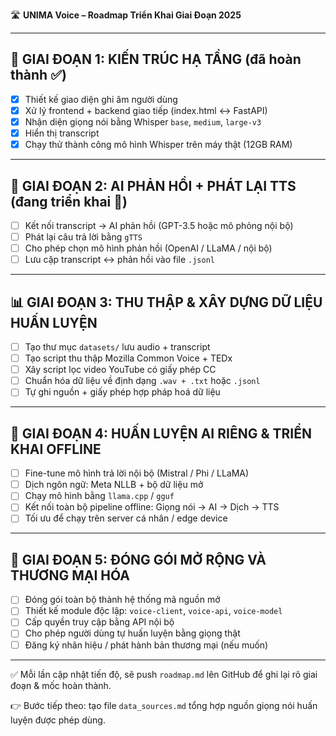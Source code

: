 🛣️ **UNIMA Voice – Roadmap Triển Khai Giai Đoạn 2025**

---

## 🧱 GIAI ĐOẠN 1: KIẾN TRÚC HẠ TẦNG (đã hoàn thành ✅)

* [x] Thiết kế giao diện ghi âm người dùng
* [x] Xử lý frontend + backend giao tiếp (index.html ↔ FastAPI)
* [x] Nhận diện giọng nói bằng Whisper `base`, `medium`, `large-v3`
* [x] Hiển thị transcript
* [x] Chạy thử thành công mô hình Whisper trên máy thật (12GB RAM)

---

## 🤖 GIAI ĐOẠN 2: AI PHẢN HỒI + PHÁT LẠI TTS (đang triển khai 🔄)

* [ ] Kết nối transcript → AI phản hồi (GPT-3.5 hoặc mô phỏng nội bộ)
* [ ] Phát lại câu trả lời bằng `gTTS`
* [ ] Cho phép chọn mô hình phản hồi (OpenAI / LLaMA / nội bộ)
* [ ] Lưu cặp transcript ↔ phản hồi vào file `.jsonl`

---

## 📊 GIAI ĐOẠN 3: THU THẬP & XÂY DỰNG DỮ LIỆU HUẤN LUYỆN

* [ ] Tạo thư mục `datasets/` lưu audio + transcript
* [ ] Tạo script thu thập Mozilla Common Voice + TEDx
* [ ] Xây script lọc video YouTube có giấy phép CC
* [ ] Chuẩn hóa dữ liệu về định dạng `.wav + .txt` hoặc `.jsonl`
* [ ] Tự ghi nguồn + giấy phép hợp pháp hoá dữ liệu

---

## 🧠 GIAI ĐOẠN 4: HUẤN LUYỆN AI RIÊNG & TRIỂN KHAI OFFLINE

* [ ] Fine-tune mô hình trả lời nội bộ (Mistral / Phi / LLaMA)
* [ ] Dịch ngôn ngữ: Meta NLLB + bộ dữ liệu mở
* [ ] Chạy mô hình bằng `llama.cpp` / `gguf`
* [ ] Kết nối toàn bộ pipeline offline: Giọng nói → AI → Dịch → TTS
* [ ] Tối ưu để chạy trên server cá nhân / edge device

---

## 🔐 GIAI ĐOẠN 5: ĐÓNG GÓI MỞ RỘNG VÀ THƯƠNG MẠI HÓA

* [ ] Đóng gói toàn bộ thành hệ thống mã nguồn mở
* [ ] Thiết kế module độc lập: `voice-client`, `voice-api`, `voice-model`
* [ ] Cấp quyền truy cập bằng API nội bộ
* [ ] Cho phép người dùng tự huấn luyện bằng giọng thật
* [ ] Đăng ký nhãn hiệu / phát hành bản thương mại (nếu muốn)

---

✅ Mỗi lần cập nhật tiến độ, sẽ push `roadmap.md` lên GitHub để ghi lại rõ giai đoạn & mốc hoàn thành.

👉 Bước tiếp theo: tạo file `data_sources.md` tổng hợp nguồn giọng nói huấn luyện được phép dùng.
